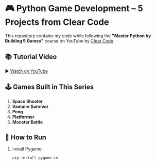 # 🎮 Python Game Development – 5 Projects from Clear Code

This repository contains my code while following the **"Master Python by Building 5 Games"** course on YouTube by [Clear Code](https://www.youtube.com/@ClearCode).

## 📚 Tutorial Video
▶️ [Watch on YouTube](https://youtu.be/8OMghdHP-zs)

## 🕹️ Games Built in This Series
1. **Space Shooter**
2. **Vampire Survivor**
3. **Pong**
4. **Platformer**
5. **Monster Battle**

## 🚀 How to Run
1. Install Pygame:
   ```bash
   pip install pygame-ce
   
